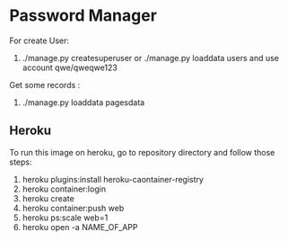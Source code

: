 # Password Manager

For create User:
1. ./manage.py createsuperuser or ./manage.py loaddata users and use account qwe/qweqwe123

Get some records :
1. ./manage.py loaddata pagesdata


## Heroku

To run this image on heroku, go to repository directory and follow those steps:
1. heroku plugins:install heroku-caontainer-registry
2. heroku container:login
3. heroku create
4. heroku container:push web
5. heroku ps:scale web=1
6. heroku open -a NAME_OF_APP
